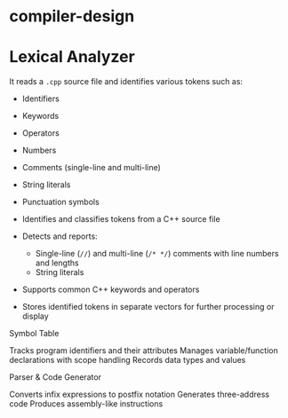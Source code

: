 # compiler-design

# Lexical Analyzer

 It reads a `.cpp` source file and identifies various tokens such as:

- Identifiers  
- Keywords  
- Operators  
- Numbers  
- Comments (single-line and multi-line)  
- String literals  
- Punctuation symbols  



- Identifies and classifies tokens from a C++ source file
- Detects and reports:
  - Single-line (`//`) and multi-line (`/* */`) comments with line numbers and lengths
  - String literals
- Supports common C++ keywords and operators
- Stores identified tokens in separate vectors for further processing or display

Symbol Table

Tracks program identifiers and their attributes
Manages variable/function declarations with scope handling
Records data types and values

Parser & Code Generator

Converts infix expressions to postfix notation
Generates three-address code
Produces assembly-like instructions

